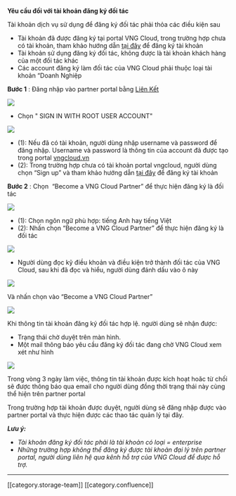  **Yêu cầu đối với tài khoản đăng ký đối tác** 

Tài khoản dịch vụ sử dụng để đăng ký đối tác phải thỏa các điều kiện sau


* Tài khoản đã được đăng ký tại portal VNG Cloud, trong trường hợp chưa có tài khoản, tham khảo hướng dẫn [tại đây](https://docs.vngcloud.vn/pages/viewpage.action?pageId=22938001) để đăng ký tài khoản
* Tài khoản sử dụng đăng ký đối tác, không được là tài khoản khách hàng của một đối tác khác
* Các account đăng ký làm đối tác của VNG Cloud phải thuộc loại tài khoản “Doanh Nghiệp

 **Bước 1** : Đăng nhập vào partner portal bằng [Liên Kết](https://signin.vngcloud.vn/ap/auth?clientId=c9e78411-f2a2-41ba-a9e4-3c56263c181a&responseType=code&codeChallenge=CdvLkCA8WBPfEAaQ_m6lKBqa5h5YM_6JwbR5HuCo5vI&codeChallengeMethod=S256&appState=b4406579-f18e-4cd9-878d-64ebbc809af7&redirectUri=https%3A%2F%2Fpartner.console.vngcloud.vn%2Foverview)

![](images/storage/image2023-7-3_11-11-12.png)


* Chọn " SIGN IN WITH ROOT USER ACCOUNT" 

![](images/storage/image2023-7-3_11-13-12.png)


* (1): Nếu đã có tài khoản, người dùng nhập username và password để đăng nhập. Username và password là thông tin của account đã được tạo trong portal [vngcloud.vn](http://vngcloud.vn)
* (2): Trong trường hợp chưa có tài khoản portal vngcloud, người dùng chọn “Sign up” và tham khảo hướng dẫn [tại đây](https://docs.vngcloud.vn/pages/viewpage.action?pageId=22938001) để đăng ký tài khoản



 **Bước 2** : Chọn  “Become a VNG Cloud Partner” để thực hiện đăng ký là đối tác

![](images/storage/image2023-7-3_11-15-20.png)


* (1): Chọn ngôn ngữ phù hợp: tiếng Anh hay tiếng Việt
* (2): Nhấn chọn “Become a VNG Cloud Partner” để thực hiện đăng ký là đối tác

![](images/storage/image2023-7-3_11-16-3.png)


* Người dùng đọc kỹ điều khoản và điều kiện trở thành đối tác của VNG Cloud, sau khi đã đọc và hiểu, người dùng đánh dấu vào ô này

![](images/storage/image2023-7-3_11-16-42.png)

Và nhấn chọn vào “Become a VNG Cloud Partner”

![](images/storage/image2023-7-3_11-17-22.png)

Khi thông tin tài khoản đăng ký đối tác hợp lệ. người dùng sẽ nhận được:


* Trạng thái chờ duyệt trên màn hình.
* Một mail thông báo yêu cầu đăng ký đối tác đang chờ VNG Cloud xem xét như hình

![](images/storage/image2023-7-3_11-18-5.png)

Trong vòng 3 ngày làm việc, thông tin tài khoản được kích hoạt hoăc từ chối sẽ được thông báo qua email cho người dùng đồng thời trạng thái này cùng thể hiện trên partner portal

Trong trường hợp tài khoản được duyệt, người dùng sẽ đăng nhập được vào partner portal và thực hiện được các thao tác quản lý tại đây.

 **_Lưu ý:_** 


*  _Tài khoản đăng ký đối tác phải là tài khoản có loại = enterprise_ 
*  _Những trường hợp không thể đăng ký được tài khoản đại lý trên partner portal, người dùng liên hệ qua kênh hỗ trợ của VNG Cloud để được hỗ trợ._ 





*****

[[category.storage-team]] 
[[category.confluence]] 
